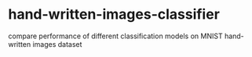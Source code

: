 # hand-written-images-classifier
compare performance of different classification models on MNIST hand-written images dataset
